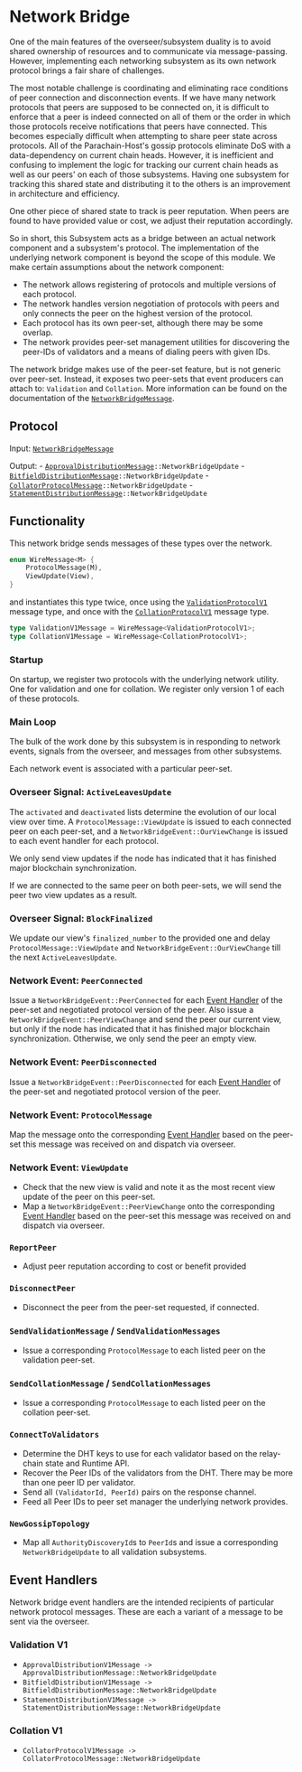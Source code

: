 # Network Bridge

One of the main features of the overseer/subsystem duality is to avoid shared ownership of resources and to communicate via message-passing. However, implementing each networking subsystem as its own network protocol brings a fair share of challenges.

The most notable challenge is coordinating and eliminating race conditions of peer connection and disconnection events. If we have many network protocols that peers are supposed to be connected on, it is difficult to enforce that a peer is indeed connected on all of them or the order in which those protocols receive notifications that peers have connected. This becomes especially difficult when attempting to share peer state across protocols. All of the Parachain-Host's gossip protocols eliminate DoS with a data-dependency on current chain heads. However, it is inefficient and confusing to implement the logic for tracking our current chain heads as well as our peers' on each of those subsystems. Having one subsystem for tracking this shared state and distributing it to the others is an improvement in architecture and efficiency.

One other piece of shared state to track is peer reputation. When peers are found to have provided value or cost, we adjust their reputation accordingly.

So in short, this Subsystem acts as a bridge between an actual network component and a subsystem's protocol. The implementation of the underlying network component is beyond the scope of this module. We make certain assumptions about the network component:
  * The network allows registering of protocols and multiple versions of each protocol.
  * The network handles version negotiation of protocols with peers and only connects the peer on the highest version of the protocol.
  * Each protocol has its own peer-set, although there may be some overlap.
  * The network provides peer-set management utilities for discovering the peer-IDs of validators and a means of dialing peers with given IDs.


The network bridge makes use of the peer-set feature, but is not generic over peer-set. Instead, it exposes two peer-sets that event producers can attach to: `Validation` and `Collation`. More information can be found on the documentation of the [`NetworkBridgeMessage`][NBM].

## Protocol

Input: [`NetworkBridgeMessage`][NBM]


Output:
	- [`ApprovalDistributionMessage`][AppD]`::NetworkBridgeUpdate`
	- [`BitfieldDistributionMessage`][BitD]`::NetworkBridgeUpdate`
	- [`CollatorProtocolMessage`][CollP]`::NetworkBridgeUpdate`
	- [`StatementDistributionMessage`][StmtD]`::NetworkBridgeUpdate`

## Functionality

This network bridge sends messages of these types over the network.

```rust
enum WireMessage<M> {
	ProtocolMessage(M),
	ViewUpdate(View),
}
```

and instantiates this type twice, once using the [`ValidationProtocolV1`][VP1] message type, and once with the [`CollationProtocolV1`][CP1] message type.

```rust
type ValidationV1Message = WireMessage<ValidationProtocolV1>;
type CollationV1Message = WireMessage<CollationProtocolV1>;
```

### Startup

On startup, we register two protocols with the underlying network utility. One for validation and one for collation. We register only version 1 of each of these protocols.

### Main Loop

The bulk of the work done by this subsystem is in responding to network events, signals from the overseer, and messages from other subsystems.

Each network event is associated with a particular peer-set.

### Overseer Signal: `ActiveLeavesUpdate`

The `activated` and `deactivated` lists determine the evolution of our local view over time. A `ProtocolMessage::ViewUpdate` is issued to each connected peer on each peer-set, and a `NetworkBridgeEvent::OurViewChange` is issued to each event handler for each protocol.

We only send view updates if the node has indicated that it has finished major blockchain synchronization.

If we are connected to the same peer on both peer-sets, we will send the peer two view updates as a result.

### Overseer Signal: `BlockFinalized`

We update our view's `finalized_number` to the provided one and delay `ProtocolMessage::ViewUpdate` and `NetworkBridgeEvent::OurViewChange` till the next `ActiveLeavesUpdate`.

### Network Event: `PeerConnected`

Issue a `NetworkBridgeEvent::PeerConnected` for each [Event Handler](#event-handlers) of the peer-set and negotiated protocol version of the peer. Also issue a `NetworkBridgeEvent::PeerViewChange` and send the peer our current view, but only if the node has indicated that it has finished major blockchain synchronization. Otherwise, we only send the peer an empty view.

### Network Event: `PeerDisconnected`

Issue a `NetworkBridgeEvent::PeerDisconnected` for each [Event Handler](#event-handlers) of the peer-set and negotiated protocol version of the peer.

### Network Event: `ProtocolMessage`

Map the message onto the corresponding [Event Handler](#event-handlers) based on the peer-set this message was received on and dispatch via overseer.

### Network Event: `ViewUpdate`

- Check that the new view is valid and note it as the most recent view update of the peer on this peer-set.
- Map a `NetworkBridgeEvent::PeerViewChange` onto the corresponding [Event Handler](#event-handlers) based on the peer-set this message was received on and dispatch  via overseer.

### `ReportPeer`

- Adjust peer reputation according to cost or benefit provided

### `DisconnectPeer`

- Disconnect the peer from the peer-set requested, if connected.

### `SendValidationMessage` / `SendValidationMessages`

- Issue a corresponding `ProtocolMessage` to each listed peer on the validation peer-set.

### `SendCollationMessage` / `SendCollationMessages`

- Issue a corresponding `ProtocolMessage` to each listed peer on the collation peer-set.

### `ConnectToValidators`

- Determine the DHT keys to use for each validator based on the relay-chain state and Runtime API.
- Recover the Peer IDs of the validators from the DHT. There may be more than one peer ID per validator.
- Send all `(ValidatorId, PeerId)` pairs on the response channel.
- Feed all Peer IDs to peer set manager the underlying network provides.

### `NewGossipTopology`

- Map all `AuthorityDiscoveryId`s to `PeerId`s and issue a corresponding `NetworkBridgeUpdate`
  to all validation subsystems.

## Event Handlers

Network bridge event handlers are the intended recipients of particular network protocol messages. These are each a variant of a message to be sent via the overseer.

### Validation V1

* `ApprovalDistributionV1Message -> ApprovalDistributionMessage::NetworkBridgeUpdate`
* `BitfieldDistributionV1Message -> BitfieldDistributionMessage::NetworkBridgeUpdate`
* `StatementDistributionV1Message -> StatementDistributionMessage::NetworkBridgeUpdate`

### Collation V1

* `CollatorProtocolV1Message -> CollatorProtocolMessage::NetworkBridgeUpdate`

[NBM]: ../../types/overseer-protocol.md#network-bridge-message
[AppD]: ../../types/overseer-protocol.md#approval-distribution-message
[BitD]: ../../types/overseer-protocol.md#bitfield-distribution-message
[StmtD]: ../../types/overseer-protocol.md#statement-distribution-message
[CollP]: ../../types/overseer-protocol.md#collator-protocol-message

[VP1]: ../../types/network.md#validation-v1
[CP1]: ../../types/network.md#collation-v1
